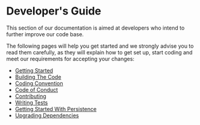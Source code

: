 # Developer's Guide

This section of our documentation is aimed at developers who intend to further improve our code base.

The following pages will help you get started and we strongly advise you to read them carefully, as they will explain
how to get set up, start coding and meet our requirements for accepting your changes:

* [Getting Started]
* [Building The Code]
* [Coding Convention]
* [Code of Conduct]
* [Contributing]
* [Writing Tests]
* [Getting Started With Persistence]
* [Upgrading Dependencies]



[<--# Links -->]: #
[chat]: https://chat.carlspring.org/channel/community
[Building The Code]: ./building-the-code.md
[Getting Started]: getting-started.md
[Getting Started With Persistence]: getting-started-with-persistence.md
[Coding Convention]: ./coding-convention.md
[Code of Conduct]: https://github.com/strongbox/strongbox/blob/master/CODE-OF-CONDUCT.md
[Contributing]: https://github.com/strongbox/strongbox/blob/master/CONTRIBUTING.md
[Writing Tests]: ./writing-tests.md
[Writing Web Integration Tests]: ./writing-web-integration-tests.md

[Upgrading Dependencies]: ./upgrading-dependencies-and-plugins.md

[#Hacktoberfest]: http://hacktoberfest.digitalocean.com/
[good-first-issue-link]: https://github.com/strongbox/strongbox/issues?q=is%3Aissue+is%3Aopen+label%3A%22good%20first%20issue%22
[good-first-issue-badge]: https://img.shields.io/github/issues-raw/strongbox/strongbox/good%20first%20issue.svg?label=good%20first%20issue
[help-wanted-link]: https://github.com/strongbox/strongbox/issues?q=is%3Aissue+is%3Aopen+label%3A%22help%20wanted%22
[help-wanted-badge]: https://img.shields.io/github/issues-raw/strongbox/strongbox/help%20wanted.svg?label=help%20wanted&color=%23856bf9& 

